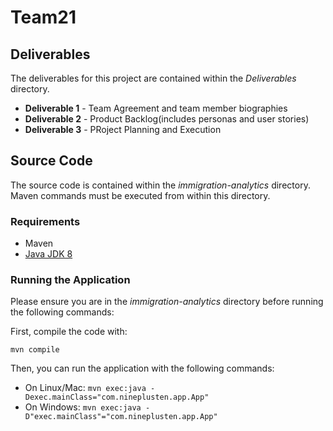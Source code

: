# Team21

## Deliverables

The deliverables for this project are contained within the *Deliverables* directory.
* **Deliverable 1** - Team Agreement and team member biographies
* **Deliverable 2** - Product Backlog(includes personas and user stories)
* **Deliverable 3** - PRoject Planning and Execution

## Source Code

The source code is contained within the *immigration-analytics* directory. Maven commands must be executed from within this directory.

### Requirements

* Maven
* <a href='https://www.oracle.com/technetwork/java/javase/downloads/jdk8-downloads-2133151.html'>Java JDK 8</a>

### Running the Application

Please ensure you are in the *immigration-analytics* directory before running the following commands:

First, compile the code with:

`mvn compile`

Then, you can run the application with the following commands:
* On Linux/Mac: `mvn exec:java -Dexec.mainClass="com.nineplusten.app.App"`
* On Windows: `mvn exec:java -D"exec.mainClass"="com.nineplusten.app.App"`
